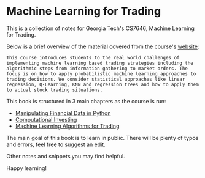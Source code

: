 # Machine Learning for Trading

This is a collection of notes for Georgia Tech's CS7646, Machine Learning for Trading.

Below is a brief overview of the material covered from the course's [website](http://lucylabs.gatech.edu/ml4t/):

```{admonition} Course Overview
This course introduces students to the real world challenges of implementing machine learning based trading strategies including the algorithmic steps from information gathering to market orders. The focus is on how to apply probabilistic machine learning approaches to trading decisions. We consider statistical approaches like linear regression, Q-Learning, KNN and regression trees and how to apply them to actual stock trading situations.
```

This book is structured in 3 main chapters as the course is run:
- [Manipulating Financial Data  in Python](http://lucylabs.gatech.edu/ml4t/manipulating-financial-data-in-python/)
- [Computational Investing](http://lucylabs.gatech.edu/ml4t/computational-investing/)
- [Machine Learning Algorithms for Trading](http://lucylabs.gatech.edu/ml4t/machine-learning-algorithms-for-trading/)


The main goal of this book is to learn in public. There will be plenty of typos and errors, feel free to suggest an edit.

Other notes and snippets you may find helpful.  

Happy learning!  


```python

```

